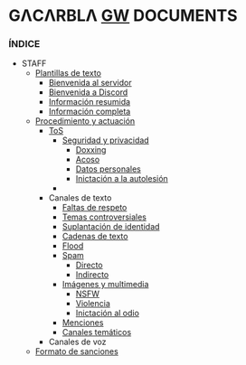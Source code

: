 # GΛCΛRBLΛ [GW](https://discord.gg/gatitos) DOCUMENTS
### ÍNDICE
- STAFF
  - [Plantillas de texto]()
    - [Bienvenida al servidor]()
    - [Bienvenida a Discord]()
    - [Información resumida]()
    - [Información completa]()
  - [Procedimiento y actuación]()
    - [ToS](https://discord.com/terms)
      - [Seguridad y privacidad]()
        - [Doxxing]()
        - [Acoso]()
        - [Datos personales]()
        - [Inictación a la autolesión]()
      - []()
    - Canales de texto
      - [Faltas de respeto]()
      - [Temas controversiales]()
      - [Suplantación de identidad]()
      - [Cadenas de texto]()
      - [Flood]()
      - [Spam]()
        - [Directo]()
        - [Indirecto]()
      - [Imágenes y multimedia]()
        - [NSFW]()
        - [Violencia]()
        - [Inictación al odio]()
      - [Menciones]()
      - [Canales temáticos]()
    - Canales de voz
  - [Formato de sanciones]()
